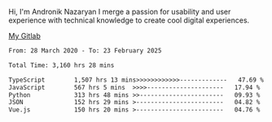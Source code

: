 Hi, I'm Andronik Nazaryan
I merge a passion for usability and user experience with technical knowledge to create cool digital experiences.

[My Gitlab](https://gitlab.com/anridev24)

<!--START_SECTION:waka-->

```txt
From: 28 March 2020 - To: 23 February 2025

Total Time: 3,160 hrs 28 mins

TypeScript        1,507 hrs 13 mins>>>>>>>>>>>>-------------   47.69 %
JavaScript        567 hrs 5 mins  >>>>---------------------   17.94 %
Python            313 hrs 48 mins >>-----------------------   09.93 %
JSON              152 hrs 29 mins >------------------------   04.82 %
Vue.js            150 hrs 20 mins >------------------------   04.76 %
```

<!--END_SECTION:waka-->
